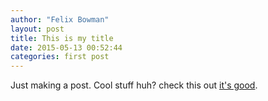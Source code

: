 ```yaml
---
author: "Felix Bowman"
layout: post
title: This is my title
date: 2015-05-13 00:52:44
categories: first post
---
```

Just making a post. Cool stuff huh? check this out [it's good][sussex].

[sussex]: http://www.sussex.ac.uk/
